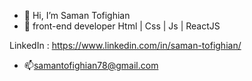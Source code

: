 - 👋 Hi, I’m Saman Tofighian
- 🌱 front-end developer Html | Css | Js | ReactJS

 LinkedIn : https://www.linkedin.com/in/saman-tofighian/

- 📫samantofighian78@gmail.com
<!---
samanhtcs/samanhtcs is a ✨ special ✨ repository because its `README.md` (this file) appears on your GitHub profile.
You can click the Preview link to take a look at your changes.
--->
